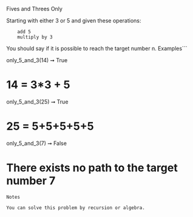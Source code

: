 Fives and Threes Only

Starting with either 3 or 5 and given these operations:
```
    add 5
    multiply by 3
```
You should say if it is possible to reach the target number n.
Examples```

only_5_and_3(14) ➞ True
# 14 = 3*3 + 5

only_5_and_3(25) ➞ True
# 25 = 5+5+5+5+5

only_5_and_3(7) ➞ False
# There exists no path to the target number 7
```
Notes

You can solve this problem by recursion or algebra.